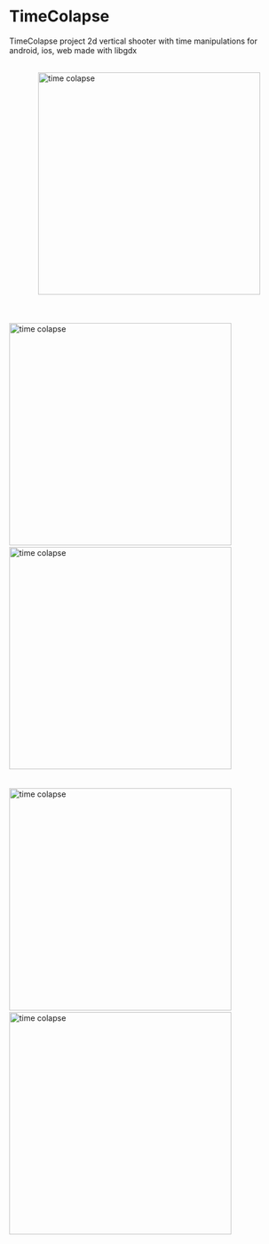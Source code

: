# TimeColapse
TimeColapse project 2d vertical shooter with time manipulations for android, ios, web made with libgdx<br /><br />

<img style="  display: block;
  margin-left: auto;
  margin-right: auto;" src="http://binaryalchemist.pl/wp-content/uploads/2019/02/iconBig.png" alt="time colapse" width="400px"/>
<br /><br /><br />
<img src="http://binaryalchemist.pl/wp-content/uploads/2016/07/device-2016-07-02-203940.png" alt="time colapse" width="400px"/>
&nbsp;&nbsp;&nbsp;&nbsp;&nbsp;&nbsp;&nbsp;&nbsp;&nbsp;&nbsp;&nbsp;&nbsp;&nbsp;&nbsp;&nbsp;&nbsp;
<img src="http://binaryalchemist.pl/wp-content/uploads/2016/07/device-2016-07-02-204000.png" alt="time colapse" width="400px"/>
<br /><br /><br />
<img src="http://binaryalchemist.pl/wp-content/uploads/2016/07/device-2016-07-02-204104.png" alt="time colapse" width="400px"/>
&nbsp;&nbsp;&nbsp;&nbsp;&nbsp;&nbsp;&nbsp;&nbsp;&nbsp;&nbsp;&nbsp;&nbsp;&nbsp;&nbsp;&nbsp;&nbsp;
<img src="http://binaryalchemist.pl/wp-content/uploads/2016/07/device-2016-07-02-204036.png" alt="time colapse" width="400px"/>

